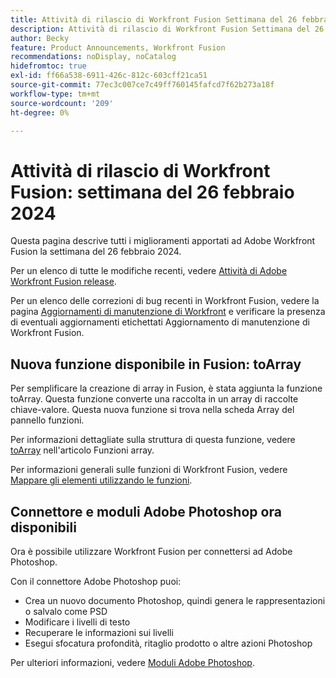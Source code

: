 ```yaml
---
title: Attività di rilascio di Workfront Fusion Settimana del 26 febbraio 2024
description: Attività di rilascio di Workfront Fusion Settimana del 26 febbraio 2024
author: Becky
feature: Product Announcements, Workfront Fusion
recommendations: noDisplay, noCatalog
hidefromtoc: true
exl-id: ff66a538-6911-426c-812c-603cff21ca51
source-git-commit: 77ec3c007ce7c49ff760145fafcd7f62b273a18f
workflow-type: tm+mt
source-wordcount: '209'
ht-degree: 0%

---
```


# Attività di rilascio di Workfront Fusion: settimana del 26 febbraio 2024

Questa pagina descrive tutti i miglioramenti apportati ad Adobe Workfront Fusion la settimana del 26 febbraio 2024.

Per un elenco di tutte le modifiche recenti, vedere [Attività di Adobe Workfront Fusion release](/help/workfront-fusion/fusion-product-releases/fusion-release-activity.md).

Per un elenco delle correzioni di bug recenti in Workfront Fusion, vedere la pagina [Aggiornamenti di manutenzione di Workfront](https://experienceleague.adobe.com/docs/workfront-known-issues/releases/current-updates.html?lang=it) e verificare la presenza di eventuali aggiornamenti etichettati Aggiornamento di manutenzione di Workfront Fusion.

## Nuova funzione disponibile in Fusion: toArray

Per semplificare la creazione di array in Fusion, è stata aggiunta la funzione toArray. Questa funzione converte una raccolta in un array di raccolte chiave-valore. Questa nuova funzione si trova nella scheda Array del pannello funzioni.

Per informazioni dettagliate sulla struttura di questa funzione, vedere [toArray](/help/workfront-fusion/references/mapping-panel/functions/array-functions.md#toarray) nell&#39;articolo Funzioni array.

Per informazioni generali sulle funzioni di Workfront Fusion, vedere [Mappare gli elementi utilizzando le funzioni](/help/workfront-fusion/create-scenarios/map-data/map-using-functions.md).

## Connettore e moduli Adobe Photoshop ora disponibili

Ora è possibile utilizzare Workfront Fusion per connettersi ad Adobe Photoshop.

Con il connettore Adobe Photoshop puoi:

* Crea un nuovo documento Photoshop, quindi genera le rappresentazioni o salvalo come PSD
* Modificare i livelli di testo
* Recuperare le informazioni sui livelli
* Esegui sfocatura profondità, ritaglio prodotto o altre azioni Photoshop

Per ulteriori informazioni, vedere [Moduli Adobe Photoshop](/help/workfront-fusion/references/apps-and-modules/adobe-connectors/adobe-photoshop-modules.md).
